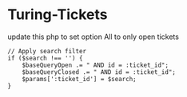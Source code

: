 # Turing-Tickets

update this php to set option All to only open tickets 

    // Apply search filter
    if ($search !== '') {
        $baseQueryOpen .= " AND id = :ticket_id";
        $baseQueryClosed .= " AND id = :ticket_id";
        $params[':ticket_id'] = $search;
    }